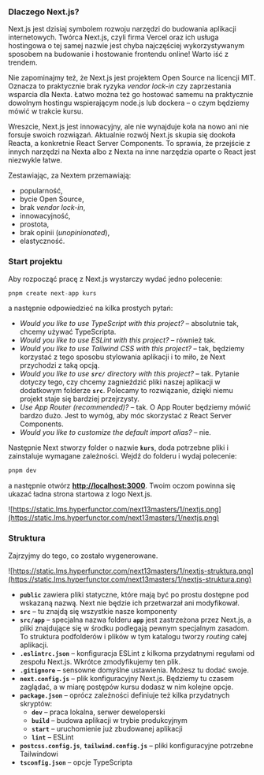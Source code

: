 ### **Dlaczego Next.js?**

Next.js jest dzisiaj symbolem rozwoju narzędzi do budowania aplikacji internetowych. Twórca Next.js, czyli firma Vercel oraz ich usługa hostingowa o tej samej nazwie jest chyba najczęściej wykorzystywanym sposobem na budowanie i hostowanie frontendu online! Warto iść z trendem.

Nie zapominajmy też, że Next.js jest projektem Open Source na licencji MIT. Oznacza to praktycznie brak ryzyka _vendor lock-in_ czy zaprzestania wsparcia dla Nexta. Łatwo można też go hostować samemu na praktycznie dowolnym hostingu wspierającym node.js lub dockera – o czym będziemy mówić w trakcie kursu.

Wreszcie, Next.js jest innowacyjny, ale nie wynajduje koła na nowo ani nie forsuje swoich rozwiązań. Aktualnie rozwój Next.js skupia się dookoła Reacta, a konkretnie React Server Components. To sprawia, że przejście z innych narzędzi na Nexta albo z Nexta na inne narzędzia oparte o React jest niezwykle łatwe.

Zestawiając, za Nextem przemawiają:

- popularność,
- bycie Open Source,
- brak _vendor lock-in_,
- innowacyjność,
- prostota,
- brak opinii (_unopinionated_),
- elastyczność.

### **Start projektu**

Aby rozpocząć pracę z Next.js wystarczy wydać jedno polecenie:

```jsx
pnpm create next-app kurs 
```

a następnie odpowiedzieć na kilka prostych pytań:

- _Would you like to use TypeScript with this project?_ – absolutnie tak, chcemy używać TypeScripta.
- _Would you like to use ESLint with this project?_ – również tak.
- _Would you like to use Tailwind CSS with this project?_ – tak, będziemy korzystać z tego sposobu stylowania aplikacji i to miło, że Next przychodzi z taką opcją.
- _Would you like to use **`src/`** directory with this project?_ – tak. Pytanie dotyczy tego, czy chcemy zagnieździć pliki naszej aplikacji w dodatkowym folderze **`src`**. Polecamy to rozwiązanie, dzięki niemu projekt staje się bardziej przejrzysty.
- _Use App Router (recommended)?_ – tak. O App Router będziemy mówić bardzo dużo. Jest to wymóg, aby móc skorzystać z React Server Components.
- _Would you like to customize the default import alias?_ – nie.

Następnie Next stworzy folder o nazwie **`kurs`**, doda potrzebne pliki i zainstaluje wymagane zależności. Wejdź do folderu i wydaj polecenie:

```jsx
pnpm dev
```

a następnie otwórz **[](http://localhost:3000/)[http://localhost:3000](http://localhost:3000)**. Twoim oczom powinna się ukazać ładna strona startowa z logo Next.js.

![https://static.lms.hyperfunctor.com/next13masters/1/nextjs.png](https://static.lms.hyperfunctor.com/next13masters/1/nextjs.png)

### **Struktura**

Zajrzyjmy do tego, co zostało wygenerowane.

![https://static.lms.hyperfunctor.com/next13masters/1/nextjs-struktura.png](https://static.lms.hyperfunctor.com/next13masters/1/nextjs-struktura.png)

- **`public`** zawiera pliki statyczne, które mają być po prostu dostępne pod wskazaną nazwą. Next nie będzie ich przetwarzał ani modyfikował.
- **`src`** – tu znajdą się wszystkie nasze komponenty
- **`src/app`** – specjalna nazwa folderu **`app`** jest zastrzeżona przez Next.js, a pliki znajdujące się w środku podlegają pewnym specjalnym zasadom. To struktura podfolderów i plików w tym katalogu tworzy _routing_ całej aplikacji.
- **`.eslintrc.json`** – konfiguracja ESLint z kilkoma przydatnymi regułami od zespołu Next.js. Wkrótce zmodyfikujemy ten plik.
- **`.gitignore`** – sensowne domyślne ustawienia. Możesz tu dodać swoje.
- **`next.config.js`** – plik konfiguracyjny Next.js. Będziemy tu czasem zaglądać, a w miarę postępów kursu dodasz w nim kolejne opcje.
- **`package.json`** – oprócz zależności definiuje też kilka przydatnych skryptów:
    - **`dev`** – praca lokalna, serwer deweloperski
    - **`build`** – budowa aplikacji w trybie produkcyjnym
    - **`start`** – uruchomienie już zbudowanej aplikacji
    - **`lint`** – ESLint
- **`postcss.config.js`**, **`tailwind.config.js`** – pliki konfiguracyjne potrzebne Tailwindowi
- **`tsconfig.json`** – opcje TypeScripta